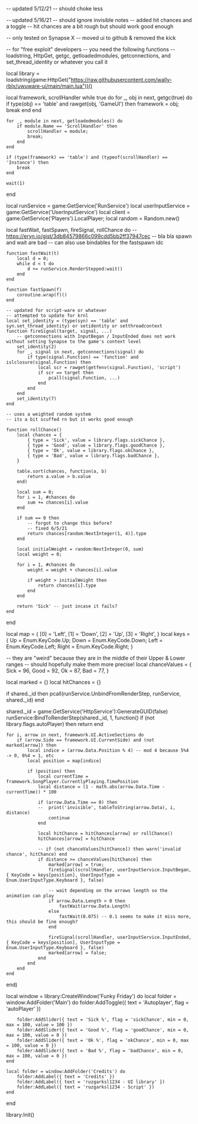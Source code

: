 -- updated 5/12/21
-- should choke less

-- updated 5/16/21
-- should ignore invisible notes
-- added hit chances and a toggle
-- hit chances are a bit rough but should work good enough

-- only tested on Synapse X
-- moved ui to github & removed the kick

-- for "free exploit" developers
-- you need the following functions
-- loadstring, HttpGet, getgc, getloadedmodules, getconnections, and set_thread_identity or whatever you call it

local library = loadstring(game:HttpGet("https://raw.githubusercontent.com/wally-rblx/uwuware-ui/main/main.lua"))()

local framework, scrollHandler
while true do
	for _, obj in next, getgc(true) do
		if type(obj) == 'table' and rawget(obj, 'GameUI') then
			framework = obj;
			break
		end	
	end

	for _, module in next, getloadedmodules() do
		if module.Name == 'ScrollHandler' then
			scrollHandler = module;
			break;
		end
	end

	if (type(framework) == 'table') and (typeof(scrollHandler) == 'Instance') then
		break
	end

	wait(1)
end

local runService = game:GetService('RunService')
local userInputService = game:GetService('UserInputService')
local client = game:GetService('Players').LocalPlayer;
local random = Random.new()

local fastWait, fastSpawn, fireSignal, rollChance do
	-- https://eryn.io/gist/3db84579866c099cdd5bb2ff37947cec
	-- bla bla spawn and wait are bad 
	-- can also use bindables for the fastspawn idc

    function fastWait(t)
        local d = 0;
        while d < t do
            d += runService.RenderStepped:wait()
        end
    end

    function fastSpawn(f)
        coroutine.wrap(f)()
    end
	
	-- updated for script-ware or whatever
	-- attempted to update for krnl 
	local set_identity = (type(syn) == 'table' and syn.set_thread_identity) or setidentity or setthreadcontext
	function fireSignal(target, signal, ...)
		-- getconnections with InputBegan / InputEnded does not work without setting Synapse to the game's context level
		set_identity(2) 
		for _, signal in next, getconnections(signal) do
			if type(signal.Function) == 'function' and islclosure(signal.Function) then
				local scr = rawget(getfenv(signal.Function), 'script')
				if scr == target then
					pcall(signal.Function, ...)
				end
			end
		end
		set_identity(7)
	end

	-- uses a weighted random system
	-- its a bit scuffed rn but it works good enough

	function rollChance()
		local chances = {
			{ type = 'Sick', value = library.flags.sickChance },
			{ type = 'Good', value = library.flags.goodChance },
			{ type = 'Ok', value = library.flags.okChance },
			{ type = 'Bad', value = library.flags.badChance },
		}
		
		table.sort(chances, function(a, b) 
			return a.value > b.value 
		end)

		local sum = 0;
		for i = 1, #chances do
			sum += chances[i].value
		end

		if sum == 0 then
			-- forgot to change this before?
			-- fixed 6/5/21
			return chances[random:NextInteger(1, 4)].type 
		end

		local initialWeight = random:NextInteger(0, sum)
		local weight = 0;

		for i = 1, #chances do
			weight = weight + chances[i].value

			if weight > initialWeight then
				return chances[i].type
			end
		end

		return 'Sick' -- just incase it fails?
	end
end

local map = { [0] = 'Left', [1] = 'Down', [2] = 'Up', [3] = 'Right', }
local keys = { Up = Enum.KeyCode.Up; Down = Enum.KeyCode.Down; Left = Enum.KeyCode.Left; Right = Enum.KeyCode.Right; }

-- they are "weird" because they are in the middle of their Upper & Lower ranges 
-- should hopefully make them more precise!
local chanceValues = {
	Sick = 96,
	Good = 92,
	Ok = 87,
	Bad = 77,
}

local marked = {}
local hitChances = {}

if shared._id then
	pcall(runService.UnbindFromRenderStep, runService, shared._id)
end

shared._id = game:GetService('HttpService'):GenerateGUID(false)
runService:BindToRenderStep(shared._id, 1, function()
	if (not library.flags.autoPlayer) then return end

	for i, arrow in next, framework.UI.ActiveSections do
		if (arrow.Side == framework.UI.CurrentSide) and (not marked[arrow]) then 
			local indice = (arrow.Data.Position % 4) -- mod 4 because 5%4 -> 0, 6%4 = 1, etc
			local position = map[indice]
			
			if (position) then
				local currentTime = framework.SongPlayer.CurrentlyPlaying.TimePosition
				local distance = (1 - math.abs(arrow.Data.Time - currentTime)) * 100

				if (arrow.Data.Time == 0) then
				--	print('invisible', tableToString(arrow.Data), i, distance)
					continue
				end

				local hitChance = hitChances[arrow] or rollChance()
				hitChances[arrow] = hitChance

				-- if (not chanceValues[hitChance]) then warn('invalid chance', hitChance) end
				if distance >= chanceValues[hitChance] then
					marked[arrow] = true;
					fireSignal(scrollHandler, userInputService.InputBegan, { KeyCode = keys[position], UserInputType = Enum.UserInputType.Keyboard }, false)

					-- wait depending on the arrows length so the animation can play
					if arrow.Data.Length > 0 then
						fastWait(arrow.Data.Length)
					else
						fastWait(0.075) -- 0.1 seems to make it miss more, this should be fine enough?
					end

					fireSignal(scrollHandler, userInputService.InputEnded, { KeyCode = keys[position], UserInputType = Enum.UserInputType.Keyboard }, false)
					marked[arrow] = false;
				end
			end
		end
	end
end)

local window = library:CreateWindow('Funky Friday') do
	local folder = window:AddFolder('Main') do
		folder:AddToggle({ text = 'Autoplayer', flag = 'autoPlayer' })

		folder:AddSlider({ text = 'Sick %', flag = 'sickChance', min = 0, max = 100, value = 100 })
		folder:AddSlider({ text = 'Good %', flag = 'goodChance', min = 0, max = 100, value = 0 })
		folder:AddSlider({ text = 'Ok %', flag = 'okChance', min = 0, max = 100, value = 0 })
		folder:AddSlider({ text = 'Bad %', flag = 'badChance', min = 0, max = 100, value = 0 })
	end

	local folder = window:AddFolder('Credits') do
		folder:AddLabel({ text = 'Credits' })
		folder:AddLabel({ text = 'ruzgarksl1234 - UI library' })
		folder:AddLabel({ text = 'ruzgarksl1234 - Script' })
	end
end


library:Init()
